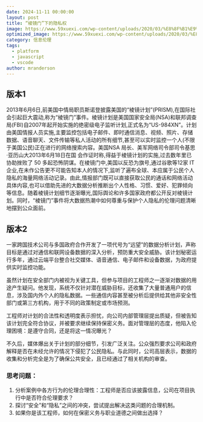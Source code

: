 ```yaml
---
date: 2024-11-11 00:00:00
layout: post
title: “棱镜门”下的隐私权
image: https://www.59xuexi.com/wp-content/uploads/2020/03/%E8%8F%B1%E9%95%9C%E9%97%A8.jpeg
optimized_image: https://www.59xuexi.com/wp-content/uploads/2020/03/%E8%8F%B1%E9%95%9C%E9%97%A8.jpeg
category: 信息伦理
tags:
  - platform
  - javascript
  - vscode
author: mranderson
---
```



## 版本1

2013年6月6日,前美国中情局职员斯诺登披露美国的“棱镜计划”(PRISM),在国际社会引起巨大震动,称为“棱镜门”事件。棱镜计划是美国国家安全局(NSA)和联邦调查局(FBI)自2007年起开始实施的绝密级电子监听计划,正式名为“US-984XN”。计划由美国情报人员实施,主要监控包括电子邮件、即时通信消息、视频、照片、存储数据、语音聊天、文件传输等私人活动的所有细节,甚至可以实时监控一个人(不限于美国公民)正在进行的网络搜索内容。美国NSA 局长、美军网络司令部司令基思·亚历山大2013年6月18日在国
会作证时称,得益于棱镜计划的实施,过去数年里已协助挫败了 50 多起恐怖阴谋。在棱镜门中,美国以反恐为旗号,通过谷歌等12家 IT企业,在未作公告更不可能告知本人的情况下,监听了遍布全球、本应属于公民个人隐私的海量网络活动记录。由此,情报部门既可以直接获取公民的通话和网络活动具体内容,也可以借助先进的大数据分析推断出个人性格、习惯、爱好、犯罪倾向等信息。随着棱镜计划细节逐渐曝光,国际舆论和许多国家政府都公开反对棱镜计划。同时，“棱镜门”事件将大数据热潮中如何尊重与保护个人隐私的伦理问题清晰地摆到公众面前。


## 版本2

一家跨国技术公司与多国政府合作开发了一项代号为“远望”的数据分析计划，声称目标是通过对通信和联网设备数据的深入分析，预防重大安全威胁。该计划秘密运行多年，通过云端平台整合社交媒体、语音通信、电子邮件和设备数据，为政府提供实时监控功能。

虽然计划在安全部门内被视为关键工具，但参与项目的工程师之一逐渐对数据的用途产生疑问。他发现，系统不仅针对潜在威胁目标，还收集了大量普通用户的信息，涉及国内外个人的隐私数据。一些通信内容甚至被分析后提供给其他非安全性部门或第三方机构，用于不同的政策制定或市场预测。

工程师对计划的合法性和透明度表示担忧，向公司内部管理层提出质疑，但被告知该计划完全符合协议，并被要求继续保持保密义务。面对管理层的态度，他陷入伦理困境：是遵守合同，还是将这一情况曝光？

不久后，媒体爆出关于计划的部分细节，引发广泛关注。公众强烈要求公司和政府解释是否在未经允许的情况下侵犯了公民隐私。与此同时，公司高层表示，数据的收集和分析完全是为了确保公共安全，且已经通过了相关机构的审查。

### 思考问题：

1. 分析案例中各方行为的伦理合理性：工程师是否应该披露信息，公司在项目执行中是否符合伦理要求？
2. 探讨“安全”和“隐私”之间的冲突，尝试提出解决这类问题的合理机制。
3. 如果你是该工程师，如何在保密义务与职业道德之间做出选择？







